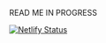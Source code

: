 READ ME IN PROGRESS


[![Netlify Status](https://api.netlify.com/api/v1/badges/473cf738-f0d1-448f-a625-38036026ecb3/deploy-status)](https://app.netlify.com/sites/jacobmish/deploys)
